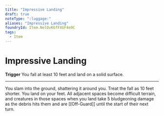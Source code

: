 ```yaml
---
title: "Impressive Landing"
draft: true
noteType: ":luggage:"
aliases: "Impressive Landing"
foundryId: Item.NelOvKGfFXGF4e9C
tags:
  - Item
---
```


# Impressive Landing

**Trigger** You fall at least 10 feet and land on a solid surface.

* * *

You slam into the ground, shattering it around you. Treat the fall as 10 feet shorter. You land on your feet. All adjacent spaces become difficult terrain, and creatures in those spaces when you land take 5 bludgeoning damage as the debris hits them and are [[Off-Guard]] until the start of their next turn.
